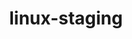 ---
parent_project: linux
permalink: /engineering/projects/linux/linux-staging/
project_link_name: linux-staging
project_stats: 'true'
project_url: n/a
title: linux-staging
---